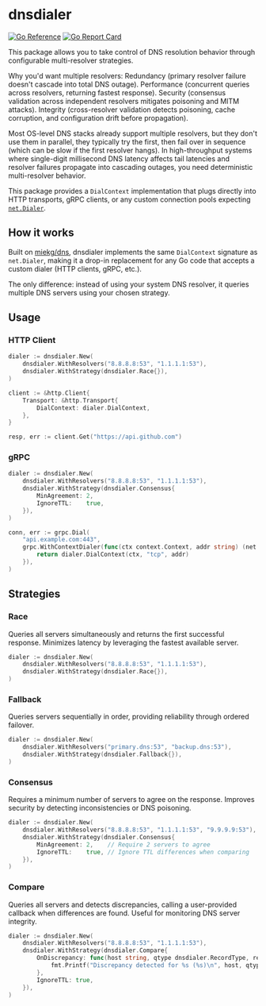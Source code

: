 # dnsdialer

[![Go Reference](https://pkg.go.dev/badge/github.com/bschaatsbergen/dnsdialer.svg)](https://pkg.go.dev/github.com/bschaatsbergen/dnsdialer)
[![Go Report Card](https://goreportcard.com/badge/github.com/bschaatsbergen/dnsdialer)](https://goreportcard.com/report/bschaatsbergen/dnsdialer)

This package allows you to take control of DNS resolution behavior through configurable multi-resolver strategies.

Why you'd want multiple resolvers: Redundancy (primary resolver failure doesn't cascade into total DNS outage). Performance (concurrent queries across resolvers, returning fastest response). Security (consensus validation across independent resolvers mitigates poisoning and MITM attacks). Integrity (cross-resolver validation detects poisoning, cache corruption, and configuration drift before propagation).

Most OS-level DNS stacks already support multiple resolvers, but they don't use them in parallel, they typically try the first, then fail over in sequence (which can be slow if the first resolver hangs). In high-throughput systems where single-digit millisecond DNS latency affects tail latencies and resolver failures propagate into cascading outages, you need deterministic multi-resolver behavior.

This package provides a `DialContext` implementation that plugs directly into HTTP transports, gRPC clients, or any custom connection pools expecting [`net.Dialer`](https://pkg.go.dev/net#Dialer).

## How it works

Built on [miekg/dns](https://pkg.go.dev/github.com/miekg/dns), dnsdialer implements the same `DialContext` signature as `net.Dialer`, making it a drop-in replacement for any Go code that accepts a custom dialer (HTTP clients, gRPC, etc.).

The only difference: instead of using your system DNS resolver, it queries multiple DNS servers using your chosen strategy.

## Usage

### HTTP Client

```go
dialer := dnsdialer.New(
    dnsdialer.WithResolvers("8.8.8.8:53", "1.1.1.1:53"),
    dnsdialer.WithStrategy(dnsdialer.Race{}),
)

client := &http.Client{
    Transport: &http.Transport{
        DialContext: dialer.DialContext,
    },
}

resp, err := client.Get("https://api.github.com")
```

### gRPC

```go
dialer := dnsdialer.New(
    dnsdialer.WithResolvers("8.8.8.8:53", "1.1.1.1:53"),
    dnsdialer.WithStrategy(dnsdialer.Consensus{
        MinAgreement: 2,
        IgnoreTTL:    true,
    }),
)

conn, err := grpc.Dial(
    "api.example.com:443",
    grpc.WithContextDialer(func(ctx context.Context, addr string) (net.Conn, error) {
        return dialer.DialContext(ctx, "tcp", addr)
    }),
)
```

## Strategies

### Race

Queries all servers simultaneously and returns the first successful response.
Minimizes latency by leveraging the fastest available server.

```go
dialer := dnsdialer.New(
    dnsdialer.WithResolvers("8.8.8.8:53", "1.1.1.1:53"),
    dnsdialer.WithStrategy(dnsdialer.Race{}),
)
```

### Fallback

Queries servers sequentially in order, providing reliability through ordered failover.

```go
dialer := dnsdialer.New(
    dnsdialer.WithResolvers("primary.dns:53", "backup.dns:53"),
    dnsdialer.WithStrategy(dnsdialer.Fallback{}),
)
```

### Consensus

Requires a minimum number of servers to agree on the response.
Improves security by detecting inconsistencies or DNS poisoning.

```go
dialer := dnsdialer.New(
    dnsdialer.WithResolvers("8.8.8.8:53", "1.1.1.1:53", "9.9.9.9:53"),
    dnsdialer.WithStrategy(dnsdialer.Consensus{
        MinAgreement: 2,    // Require 2 servers to agree
        IgnoreTTL:    true, // Ignore TTL differences when comparing
    }),
)
```

### Compare

Queries all servers and detects discrepancies, calling a user-provided callback when differences are found.
Useful for monitoring DNS server integrity.

```go
dialer := dnsdialer.New(
    dnsdialer.WithResolvers("8.8.8.8:53", "1.1.1.1:53"),
    dnsdialer.WithStrategy(dnsdialer.Compare{
        OnDiscrepancy: func(host string, qtype dnsdialer.RecordType, results map[string][]dnsdialer.Record) {
            fmt.Printf("Discrepancy detected for %s (%s)\n", host, qtype)
        },
        IgnoreTTL: true,
    }),
)
```
